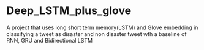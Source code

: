 # Deep_LSTM_plus_glove 
A project that uses long short term memory(LSTM) and Glove embedding in classifying a tweet as disaster and non disaster tweet wth a baseline of RNN, GRU and Bidirectional LSTM

